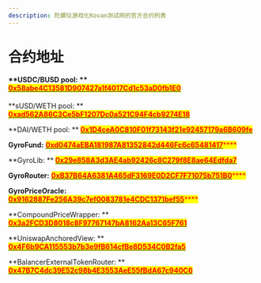 ```yaml
---
description: 陀螺仪游戏化Kovan测试网的官方合约列表
---
```


# 合约地址

#### **USDC/BUSD pool: **<mark style="color:red;">****</mark> [<mark style="color:red;">**0x58abe4C13581D907427a1f4017Cd1c53aD0fb1E0**</mark>](https://kovan.etherscan.io/address/0x58abe4c13581d907427a1f4017cd1c53ad0fb1e0)<mark style="color:red;">****</mark>

**sUSD/WETH pool: **<mark style="color:red;">****</mark> [<mark style="color:red;">**0xad562A86C3Ce5bF1207Dc0a521C94F4cb9274E18**</mark>](https://kovan.etherscan.io/address/0xad562a86c3ce5bf1207dc0a521c94f4cb9274e18)<mark style="color:red;">****</mark>

**DAI/WETH pool: **<mark style="color:red;">****</mark> [<mark style="color:red;">**0x1D4ceA0C810F01f73143f21e92457179a6B609fe**</mark>](https://kovan.etherscan.io/address/0x1D4ceA0C810F01f73143f21e92457179a6B609fe)<mark style="color:red;">****</mark>

**GyroFund:** [<mark style="color:red;">**0xd0474aEBA181987A81352842d446Fc6c65481417**</mark>](https://kovan.etherscan.io/address/0xd0474aEBA181987A81352842d446Fc6c65481417)<mark style="color:red;">****</mark>

**GyroLib: **<mark style="color:red;">****</mark> [<mark style="color:red;">**0x29e858A3d3AE4ab92426c8C279f8E8ae64Edfda7**</mark>](https://kovan.etherscan.io/address/0x29e858a3d3ae4ab92426c8c279f8e8ae64edfda7)<mark style="color:red;">****</mark>

**GyroRouter:** [<mark style="color:red;">**0xB37B64A6381A465dF3169E0D2CF7F71075b751B0**</mark>](https://kovan.etherscan.io/address/0xB37B64A6381A465dF3169E0D2CF7F71075b751B0)<mark style="color:red;">****</mark>

**GyroPriceOracle:** [<mark style="color:red;">**0x9162887Fe256A39c7ef0083781e4CDC1371bef55**</mark>](https://kovan.etherscan.io/address/0x9162887Fe256A39c7ef0083781e4CDC1371bef55)<mark style="color:red;">****</mark>

**CompoundPriceWrapper: **<mark style="color:red;">****</mark> [<mark style="color:red;">**0x3a2FCD3D8018c8F97767147bA8162Aa13C65F761**</mark>](https://kovan.etherscan.io/address/0x3a2FCD3D8018c8F97767147bA8162Aa13C65F761)<mark style="color:red;">****</mark>

**UniswapAnchoredView: **<mark style="color:red;">****</mark> [<mark style="color:red;">**0x4F6b9CA115553b7b3e9fB614cfBe8D534C0B2fa5**</mark>](https://kovan.etherscan.io/address/0x4F6b9CA115553b7b3e9fB614cfBe8D534C0B2fa5)<mark style="color:red;">****</mark>

**BalancerExternalTokenRouter: **<mark style="color:red;">****</mark> [<mark style="color:red;">**0x47B7C4dc39E52c98b4E3553AeE55fBdA67c940C6**</mark>](https://kovan.etherscan.io/address/0x47B7C4dc39E52c98b4E3553AeE55fBdA67c940C6)<mark style="color:red;">****</mark>

